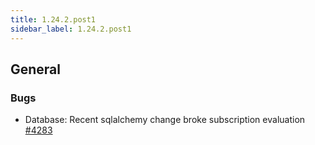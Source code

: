 ```yaml
---
title: 1.24.2.post1
sidebar_label: 1.24.2.post1
---
```


## General

### Bugs

- Database: Recent sqlalchemy change broke subscription evaluation [#4283](https://github.com/rucio/rucio/issues/4283)
